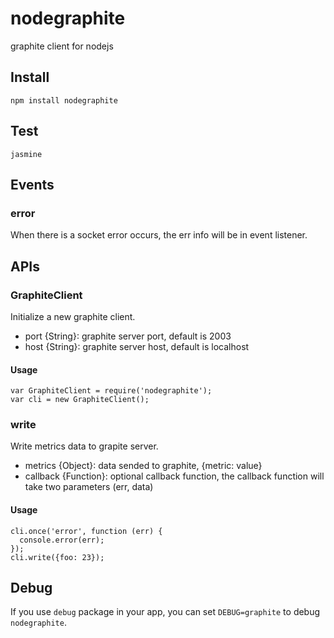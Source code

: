 nodegraphite
============
graphite client for nodejs


## Install

```
npm install nodegraphite
```

## Test
```
jasmine
```

## Events

### error

When there is a socket error occurs, the err info will be in event listener.

## APIs

### GraphiteClient

Initialize a new graphite client.

+ port {String}: graphite server port, default is 2003
+ host {String}: graphite server host, default is localhost

#### Usage

```
var GraphiteClient = require('nodegraphite');
var cli = new GraphiteClient();
```

### write

Write metrics data to grapite server.

+ metrics {Object}: data sended to graphite, {metric: value}
+ callback {Function}: optional callback function, the callback function will take two parameters (err, data)

#### Usage

```
cli.once('error', function (err) {
  console.error(err);
});
cli.write({foo: 23});
```

## Debug

If you use `debug` package in your app, you can set `DEBUG=graphite` to debug `nodegraphite`.
